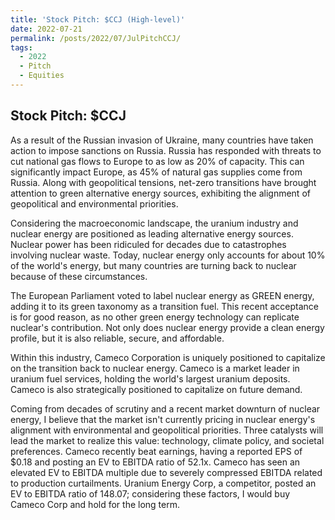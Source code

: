 ```yaml
---
title: 'Stock Pitch: $CCJ (High-level)'
date: 2022-07-21
permalink: /posts/2022/07/JulPitchCCJ/
tags:
  - 2022
  - Pitch
  - Equities
---
```


Stock Pitch: $CCJ
---

As a result of the Russian invasion of Ukraine, many countries have taken action to impose sanctions on Russia. Russia has responded with threats to cut national gas flows to Europe to as low as 20% of capacity. This can significantly impact Europe, as 45% of natural gas supplies come from Russia. Along with geopolitical tensions, net-zero transitions have brought attention to green alternative energy sources, exhibiting the alignment of geopolitical and environmental priorities. 

Considering the macroeconomic landscape, the uranium industry and nuclear energy are positioned as leading alternative energy sources. Nuclear power has been ridiculed for decades due to catastrophes involving nuclear waste. Today, nuclear energy only accounts for about 10% of the world's energy, but many countries are turning back to nuclear because of these circumstances. 

The European Parliament voted to label nuclear energy as GREEN energy, adding it to its green taxonomy as a transition fuel. 
This recent acceptance is for good reason, as no other green energy technology can replicate nuclear's contribution. Not only does nuclear energy provide a clean energy profile, but it is also reliable, secure, and affordable. 

Within this industry, Cameco Corporation is uniquely positioned to capitalize on the transition back to nuclear energy. Cameco is a market leader in uranium fuel services, holding the world's largest uranium deposits. Cameco is also strategically positioned to capitalize on future demand. 

Coming from decades of scrutiny and a recent market downturn of nuclear energy, I believe that the market isn't currently pricing in nuclear energy's alignment with environmental and geopolitical priorities. Three catalysts will lead the market to realize this value: technology, climate policy, and societal preferences.
Cameco recently beat earnings, having a reported EPS of $0.18 and posting an EV to EBITDA ratio of 52.1x. Cameco has seen an elevated EV to EBITDA multiple due to severely compressed EBITDA related to production curtailments. Uranium Energy Corp, a competitor, posted an EV to EBITDA ratio of 148.07; considering these factors, I would buy Cameco Corp and hold for the long term.



